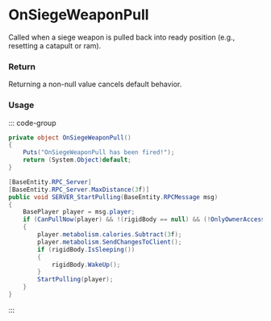 # OnSiegeWeaponPull
<Badge type="info" text="Primitive"/><Badge type="danger" text="Carbon Compatible"/><Badge type="warning" text="Oxide Compatible"/>
Called when a siege weapon is pulled back into ready position (e.g., resetting a catapult or ram).

### Return
Returning a non-null value cancels default behavior.

### Usage
::: code-group
```csharp [Example]
private object OnSiegeWeaponPull()
{
	Puts("OnSiegeWeaponPull has been fired!");
	return (System.Object)default;
}
```
```csharp [Source — Assembly-CSharp @ BaseSiegeWeapon]
[BaseEntity.RPC_Server]
[BaseEntity.RPC_Server.MaxDistance(3f)]
public void SERVER_StartPulling(BaseEntity.RPCMessage msg)
{
	BasePlayer player = msg.player;
	if (CanPullNow(player) && !(rigidBody == null) && (!OnlyOwnerAccessible() || !(player != creatorEntity)))
	{
		player.metabolism.calories.Subtract(3f);
		player.metabolism.SendChangesToClient();
		if (rigidBody.IsSleeping())
		{
			rigidBody.WakeUp();
		}
		StartPulling(player);
	}
}

```
:::
